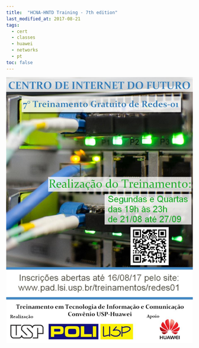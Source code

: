 ```yaml
---
title:  "HCNA-HNTD Training - 7th edition"
last_modified_at: 2017-08-21
tags:
  - cert
  - classes
  - huawei
  - networks
  - pt
toc: false
---
```


![](/assets/images/posts/2017-08-21-hntd-07.jpeg)
